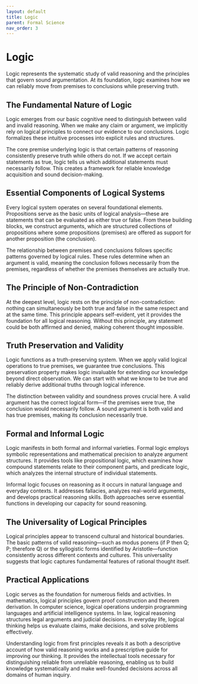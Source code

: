 ```yaml
---
layout: default
title: Logic
parent: Formal Science
nav_order: 3
---
```


# Logic

Logic represents the systematic study of valid reasoning and the principles that govern sound argumentation. At its foundation, logic examines how we can reliably move from premises to conclusions while preserving truth.

## The Fundamental Nature of Logic

Logic emerges from our basic cognitive need to distinguish between valid and invalid reasoning. When we make any claim or argument, we implicitly rely on logical principles to connect our evidence to our conclusions. Logic formalizes these intuitive processes into explicit rules and structures.

The core premise underlying logic is that certain patterns of reasoning consistently preserve truth while others do not. If we accept certain statements as true, logic tells us which additional statements must necessarily follow. This creates a framework for reliable knowledge acquisition and sound decision-making.

## Essential Components of Logical Systems

Every logical system operates on several foundational elements. Propositions serve as the basic units of logical analysis—these are statements that can be evaluated as either true or false. From these building blocks, we construct arguments, which are structured collections of propositions where some propositions (premises) are offered as support for another proposition (the conclusion).

The relationship between premises and conclusions follows specific patterns governed by logical rules. These rules determine when an argument is valid, meaning the conclusion follows necessarily from the premises, regardless of whether the premises themselves are actually true.

## The Principle of Non-Contradiction

At the deepest level, logic rests on the principle of non-contradiction: nothing can simultaneously be both true and false in the same respect and at the same time. This principle appears self-evident, yet it provides the foundation for all logical reasoning. Without this principle, any statement could be both affirmed and denied, making coherent thought impossible.

## Truth Preservation and Validity

Logic functions as a truth-preserving system. When we apply valid logical operations to true premises, we guarantee true conclusions. This preservation property makes logic invaluable for extending our knowledge beyond direct observation. We can start with what we know to be true and reliably derive additional truths through logical inference.

The distinction between validity and soundness proves crucial here. A valid argument has the correct logical form—if the premises were true, the conclusion would necessarily follow. A sound argument is both valid and has true premises, making its conclusion necessarily true.

## Formal and Informal Logic

Logic manifests in both formal and informal varieties. Formal logic employs symbolic representations and mathematical precision to analyze argument structures. It provides tools like propositional logic, which examines how compound statements relate to their component parts, and predicate logic, which analyzes the internal structure of individual statements.

Informal logic focuses on reasoning as it occurs in natural language and everyday contexts. It addresses fallacies, analyzes real-world arguments, and develops practical reasoning skills. Both approaches serve essential functions in developing our capacity for sound reasoning.

## The Universality of Logical Principles

Logical principles appear to transcend cultural and historical boundaries. The basic patterns of valid reasoning—such as modus ponens (if P then Q; P; therefore Q) or the syllogistic forms identified by Aristotle—function consistently across different contexts and cultures. This universality suggests that logic captures fundamental features of rational thought itself.

## Practical Applications

Logic serves as the foundation for numerous fields and activities. In mathematics, logical principles govern proof construction and theorem derivation. In computer science, logical operations underpin programming languages and artificial intelligence systems. In law, logical reasoning structures legal arguments and judicial decisions. In everyday life, logical thinking helps us evaluate claims, make decisions, and solve problems effectively.

Understanding logic from first principles reveals it as both a descriptive account of how valid reasoning works and a prescriptive guide for improving our thinking. It provides the intellectual tools necessary for distinguishing reliable from unreliable reasoning, enabling us to build knowledge systematically and make well-founded decisions across all domains of human inquiry.
